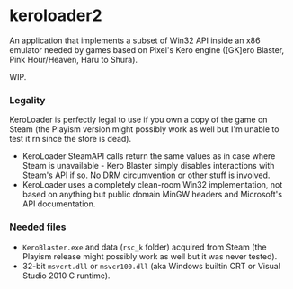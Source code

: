 # keroloader2

An application that implements a subset of Win32 API inside an x86 emulator needed by games based on Pixel's Kero engine (\[GK]ero Blaster, Pink Hour/Heaven, Haru to Shura).

WIP.

### Legality

KeroLoader is perfectly legal to use if you own a copy of the game on Steam (the Playism version might possibly work as well but I'm unable to test it rn since the store is dead).

- KeroLoader SteamAPI calls return the same values as in case where Steam is unavailable - Kero Blaster simply disables interactions with Steam's API if so. No DRM circumvention or other stuff is involved.
- KeroLoader uses a completely clean-room Win32 implementation, not based on anything but public domain MinGW headers and Microsoft's API documentation.

### Needed files
- `KeroBlaster.exe` and data (`rsc_k` folder) acquired from Steam (the Playism release might possibly work as well but it was never tested).
- 32-bit `msvcrt.dll` or `msvcr100.dll` (aka Windows builtin CRT or Visual Studio 2010 C runtime).